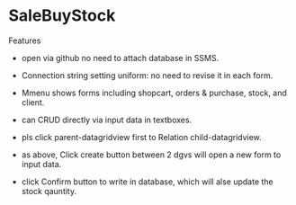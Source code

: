 # SaleBuyStock
Features

- open via github no need to attach database in SSMS.
- Connection string setting uniform: no need to revise it in each form.
- Mmenu shows forms including shopcart, orders & purchase, stock, and client.
- can CRUD directly via input data in textboxes.

- pls click parent-datagridview first to Relation child-datagridview.
- as above, Click create button between 2 dgvs will open a new form to input data. 
- click Confirm button to write in database, which will alse update the stock qauntity.

